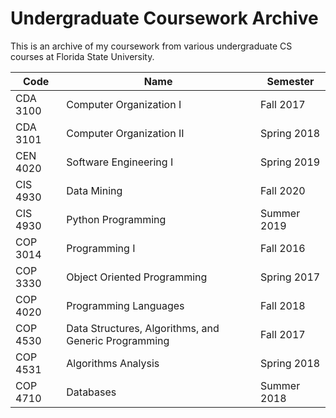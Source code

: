 # Undergraduate Coursework Archive

This is an archive of my coursework from various undergraduate CS courses at Florida State University.

Code | Name | Semester
---|---|---
CDA 3100 | Computer Organization I | Fall 2017
CDA 3101 | Computer Organization II | Spring 2018
CEN 4020 | Software Engineering I | Spring 2019
CIS 4930 | Data Mining | Fall 2020
CIS 4930 | Python Programming | Summer 2019
COP 3014 | Programming I | Fall 2016
COP 3330 | Object Oriented Programming | Spring 2017
COP 4020 | Programming Languages | Fall 2018
COP 4530 | Data Structures, Algorithms, and Generic Programming | Fall 2017
COP 4531 | Algorithms Analysis | Spring 2018
COP 4710 | Databases | Summer 2018

